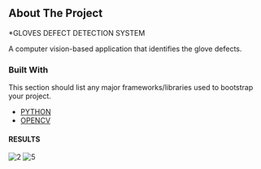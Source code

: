 <!-- ABOUT THE PROJECT -->
## About The Project
*GLOVES DEFECT DETECTION SYSTEM
 
A computer vision-based application that identifies the glove defects.


### Built With
This section should list any major frameworks/libraries used to bootstrap your project.
* [PYTHON](https://www.python.org/)
* [OPENCV](https://opencv.org/)

#### RESULTS

![2](https://user-images.githubusercontent.com/23334099/151527243-065d621c-5ca5-483a-b220-cc51ea9afbd5.png)
![5](https://user-images.githubusercontent.com/23334099/151527272-b0a6b90b-0c30-4a67-a2d6-876bb31b1025.png)
